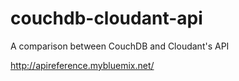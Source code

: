 # couchdb-cloudant-api
A comparison between CouchDB and Cloudant's API

http://apireference.mybluemix.net/
